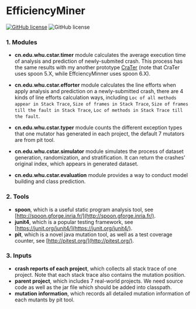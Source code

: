 # EfficiencyMiner


[![GitHub license](https://img.shields.io/github/license/Gu-Youngfeng/EffciencyMinner.svg)](https://github.com/Gu-Youngfeng/EffciencyMinner/blob/master/LICENSE) 
![GitHub license](https://img.shields.io/badge/Version-0.0.1--SNAPSHOT-orange.svg)


### 1. Modules

- **cn.edu.whu.cstar.timer** module calculates the average execution time of analysis and prediction of newly-submited crash. This process has the same results with my another prototype [CraTer](https://github.com/Gu-Youngfeng/CraTer) (note that CraTer uses spoon 5.X, while EffciencyMinner uses spoon 6.X).

- **cn.edu.whu.cstar.efforter** module calculates the line efforts when apply analysis and prediction on a newly-submitted crash, there are 4 kinds of line efforts calculation ways, including `Loc of all methods appear in Stack Trace`, `Size of frames in Stack Trace`, `Size of frames till the fault in Stack Trace`, `Loc of methods in Stack Trace till the fault`.

- **cn.edu.whu.cstar.typer** module counts the different exception types that one mutator has generated in each project, the default 7 mutators are from pit tool.

- **cn.edu.whu.cstar.simulator** module simulates the process of dataset generation, randomization, and stratification. It can return the crashes' original index, which appears in generated dataset.

- **cn.edu.whu.cstar.evaluation** module provides a way to conduct model building and class prediction.

### 2. Tools

- **spoon**, which is a useful static program analysis tool, see [http://spoon.gforge.inria.fr/](http://spoon.gforge.inria.fr/).
- **junit4**, which is a popular testing framework, see [https://junit.org/junit4/](https://junit.org/junit4/).
- **pit**, which is a novel java mutation tool, as well as a test coverage counter, see [http://pitest.org/](http://pitest.org/). 

### 3. Inputs

- **crash reports of each project**, which collects all stack trace of one project. Note that each stack trace also contains the mutation position.
- **parent project**, which includes 7 real-world projects. We need source code as well as the jar file which should be added into classpath.
- **mutation information**, which records all detailed mutation information of each mutants by pit tool.  

